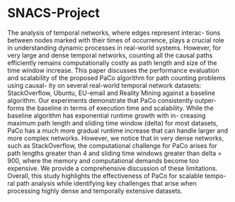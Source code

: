 # SNACS-Project

The analysis of temporal networks, where edges represent interac-
tions between nodes marked with their times of occurrence, plays
a crucial role in understanding dynamic processes in real-world
systems. However, for very large and dense temporal networks,
counting all the causal paths efficiently remains computationally
costly as path length and size of the time window increase. This
paper discusses the performance evaluation and scalability of the
proposed PaCo algorithm for path counting problems using causal-
ity on several real-world temporal network datasets: StackOverflow,
Ubuntu, EU-email and Reality Mining against a baseline algorithm.
Our experiments demonstrate that PaCo consistently outper-
forms the baseline in terms of execution time and scalability. While
the baseline algorithm has exponential runtime growth with in-
creasing maximum path length and sliding time window (delta) for
most datasets, PaCo has a much more gradual runtime increase
that can handle larger and more complex networks. However, we
notice that in very dense networks, such as StackOverflow, the
computational challenge for PaCo arises for path lengths greater
than 4 and sliding time windows greater than delta = 900, where
the memory and computational demands become too expensive.
We provide a comprehensive discussion of these limitations. Overall,
this study highlights the effectiveness of PaCo for scalable tempo-
ral path analysis while identifying key challenges that arise when
processing highly dense and temporally extensive datasets.
